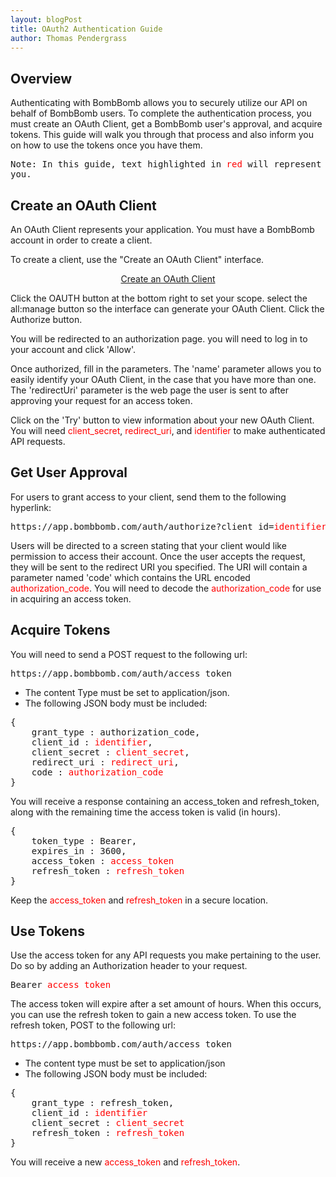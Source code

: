 ```yaml
---
layout: blogPost
title: OAuth2 Authentication Guide
author: Thomas Pendergrass
---
```


## Overview
Authenticating with BombBomb allows you to securely utilize our API on behalf of BombBomb users.
To complete the authentication process, you must create an OAuth Client, get a BombBomb user's approval, and acquire 
tokens. This guide will walk you through that process and also inform you on how to use the tokens once you have them.

<pre>Note: In this guide, text highlighted in <span style='color:red'>red</span> will represent variables specific to 
you.</pre>

## Create an OAuth Client

An OAuth Client represents your application. You must have a BombBomb account in order to create a client.


To create a client, use the "Create an OAuth Client" interface.

<center><a href="/api/#!/Utilities/CreateOAuthClient" class="btn btn-primary" target="_blank">Create an OAuth Client</a></center>

Click the OAUTH button at the bottom right to set your scope. select the all:manage button so the interface can generate
your OAuth Client. Click the Authorize button.

You will be redirected to an authorization page. you will need to log in to your account and  click 'Allow'. 

Once authorized, fill in the parameters. The 'name' parameter allows you to easily identify your OAuth Client, in the
case that you have more than one. The 'redirectUri' parameter is the web page the user is sent to after approving your
request for an access token.

Click on the 'Try' button to view information about your new OAuth Client. You will need 
<span style="color:red;">client_secret</span>, <span style="color:red;">redirect_uri</span>, and 
<span style="color:red;">identifier</span> to make authenticated API requests.

## Get User Approval
For users to grant access to your client, send them to the following hyperlink:

<pre>https://app.bombbomb.com/auth/authorize?client_id=<span style="color:red;">identifier</span>&scope=all:manage&redirect_uri=<span style="color:red;">redirect_uri</span>&response_type=code</pre>

Users will be directed to a screen stating that your client would like permission to access their account. Once the user 
accepts the request, they will be sent to the redirect URI you specified. The URI will contain a parameter named 'code' 
which contains the URL encoded <span style='color:red'>authorization_code</span>. You will need to decode the 
<span style="color:red;">authorization_code</span> for use in acquiring an access token.

## Acquire Tokens
You will need to send a POST request to the following url:

<pre>https://app.bombbomb.com/auth/access_token</pre>
    
- The content Type must be set to application/json.
- The following JSON body must be included:
    
<pre>
{
    grant_type : authorization_code,
    client_id : <span style="color:red;">identifier</span>,
    client_secret : <span style="color:red;">client_secret</span>,
    redirect_uri : <span style="color:red;">redirect_uri</span>,
    code : <span style="color:red;">authorization_code</span>
}
</pre>

You will receive a response containing an access_token and refresh_token, along with the remaining time the access token 
is valid (in hours).
    
<pre>
{    
    token_type : Bearer,
    expires_in : 3600,
    access_token : <span style="color:red;">access_token</span>
    refresh_token : <span style="color:red;">refresh_token</span>
}
</pre>

Keep the <span style="color:red;">access_token</span> and <span style="color:red;">refresh_token</span> in a secure 
location.

## Use Tokens

Use the access token for any API requests you make pertaining to the user. Do so by adding an Authorization header to 
your request.

<pre>Bearer <span style="color:red;">access_token</span></pre>

The access token will expire after a set amount of hours. When this occurs, you can use the refresh token to gain a new 
access token. To use the refresh token, POST to the following url:

<pre>https://app.bombbomb.com/auth/access_token</pre>
    
- The content type must be set to application/json
- The following JSON body must be included:

<pre>
{
    grant_type : refresh_token,
    client_id : <span style="color:red;">identifier</span>
    client_secret : <span style="color:red;">client_secret</span>
    refresh_token : <span style="color:red;">refresh_token</span>
}
</pre>

You will receive a new <span style="color:red;">access_token</span> and <span style="color:red;">refresh_token</span>.